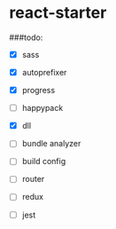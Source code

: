 # react-starter

###todo:

- [x] sass
- [x] autoprefixer
- [x] progress
- [ ] happypack
- [x] dll
- [ ] bundle analyzer
- [ ] build config

- [ ] router
- [ ] redux
- [ ] jest
